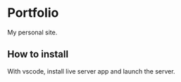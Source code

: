 # Portfolio

My personal site.

## How to install

With vscode, install live server app and launch the server.

